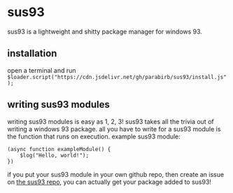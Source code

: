# sus93
sus93 is a lightweight and shitty package manager for windows 93.

## installation
open a terminal and run `$loader.script("https://cdn.jsdelivr.net/gh/parabirb/sus93/install.js");`

## writing sus93 modules
writing sus93 modules is easy as 1, 2, 3! sus93 takes all the trivia out of writing a windows 93 package. all you have to write for a sus93 module is the function that runs on execution. example sus93 module:

```
(async function exampleModule() {
    $log("Hello, world!");
})
```

if you put your sus93 module in your own github repo, then create an issue on [the sus93 repo](https://github.com/parabirb/sus93-repo), you can actually get your package added to sus93!